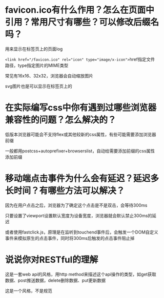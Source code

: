 # favicon.ico有什么作用？怎么在页面中引用？常用尺寸有哪些？可以修改后缀名吗？

用来显示在标签页上的页面log

`<link href="/favicon.ico" rel="icon" type="image/x-icon">`href指定文件路径，type指定图片的MIME类型

常见有16x16、32x32，浏览器会自动缩放图片

svg图片也是可以显示在标签页上的

# 在实际编写css中你有遇到过哪些浏览器兼容性的问题？怎么解决的？

低版本浏览器可能会不支持flex或其他较新的css属性，有些可能需要添加浏览器前缀

一般都用postcss+autoprefixer+browserslist，自动给需要添加前缀的css属性添加前缀

# 移动端点击事件为什么会有延迟？延迟多长时间？有哪些方法可以解决？

因为在用户点击之后，浏览器为了确定这个点击是不是双击，会等待300ms

只要设置了viewport设置默认宽度为设备宽度，浏览器就会默认禁止300ms的延迟

或者使用fastclick.js，原理是在监听到touchend事件后，会触发一个DOM自定义事件来模拟原生的点击事件，同时将300ms后触发的点击事件阻止掉

# 说说你对RESTful的理解

这是一套web api的风格，用http method来描述这个api操作的类型，如get获取数据、post推送数据，delete删除数据、put更新数据

这是一个风格，不是规范

